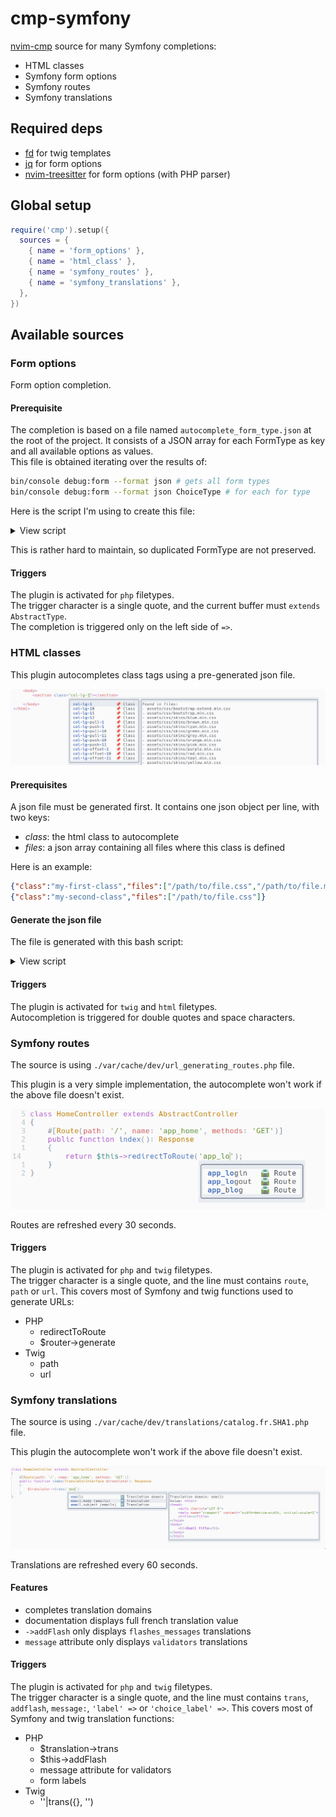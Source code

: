 # cmp-symfony

[nvim-cmp](https://github.com/hrsh7th/nvim-cmp) source for many
Symfony completions:
- HTML classes
- Symfony form options
- Symfony routes
- Symfony translations

## Required deps
- [fd](https://github.com/sharkdp/fd) for twig templates
- [jq](https://github.com/jqlang/jq) for form options
- [nvim-treesitter](https://github.com/nvim-treesitter/nvim-treesitter) for form options (with PHP parser)

## Global setup

```lua
require('cmp').setup({
  sources = {
    { name = 'form_options' },
    { name = 'html_class' },
    { name = 'symfony_routes' },
    { name = 'symfony_translations' },
  },
})
```

## Available sources

### Form options
Form option completion.

#### Prerequisite
The completion is based on a file named `autocomplete_form_type.json`
at the root of the project. It consists of a JSON array for each
FormType as key and all available options as values.  
This file is obtained iterating over the results of:  
```bash
bin/console debug:form --format json # gets all form types
bin/console debug:form --format json ChoiceType # for each for type
```

Here is the script I'm using to create this file:  
<details>
<summary>View script</summary>

```bash  
#!/usr/bin/env bash

function create_json() {
    echo "$1" | jq -c '{
        (."class" | split("\\") | last): (
            [
                .class as $class |
                (.options.own // [] | map({(.): $class}) | add) as $own |
                (.options.overridden // {} | to_entries | map({key: .value[], value: .key}) | from_entries) as $overridden |
                (.options.parent // {} | to_entries | map({key: .value[], value: .key}) | from_entries) as $parent |
                (.options.extension // {} | to_entries | map({key: .value[], value: .key}) | from_entries) as $extension |
                $own + $overridden + $parent + $extension
            ] | add
        )
    }'
}

json=$(docker compose run --rm franken-cli bin/console debug:form --format json)

echo "" > /tmp/autocomplete_form_type.json

builtin_types=$(echo "$json" | jq -r ".builtin_form_types[]")
service_types=$(echo "$json" | jq -r ".service_form_types[]")

builtin_types_count=$(echo "$builtin_types" | wc -l)
service_types_count=$(echo "$service_types" | wc -l)

counter=0
echo "[INFO] Creating builtin types"
for builtin_type in $builtin_types; do
    counter=$((counter+1))
    echo "$counter/$builtin_types_count: $builtin_type"
    json=$(docker compose exec franken bin/console debug:form --format json "$builtin_type")

    create_json "$json" >> /tmp/autocomplete_form_type.json
done

counter=0
echo "[INFO] Creating service types"
for service_type in $service_types; do
    counter=$((counter+1))
    echo "$counter/$service_types_count: $service_type"
    json=$(docker compose exec franken bin/console debug:form --format json "$service_type")

    create_json "$json" >> /tmp/autocomplete_form_type.json
done

jq --slurp 'add' /tmp/autocomplete_form_type.json > ./autocomplete_form_type.json
```
</details>

This is rather hard to maintain, so duplicated FormType are not preserved.

#### Triggers

The plugin is activated for `php` filetypes.  
The trigger character is a single quote, and the current buffer must `extends AbstractType`.  
The completion is triggered only on the left side of `=>`.

### HTML classes
This plugin autocompletes class tags using a pre-generated json file.  

![Autocomplete](./docs/html.png)

#### Prerequisites
A json file must be generated first. It contains one json object
per line, with two keys:
- _class_: the html class to autocomplete
- _files_: a json array containing all files where this class is
defined

Here is an example:
```json
{"class":"my-first-class","files":["/path/to/file.css","/path/to/file.min.css"]}
{"class":"my-second-class","files":["/path/to/file.css"]}
```

#### Generate the json file
The file is generated with this bash script:  
<details>
<summary>View script</summary>

```bash
#!/usr/bin/env bash

temp_dir=$(mktemp -d)

# Get all classes in css files, in json format, then use jq to get all matching
# results and format them: {"class":"my-first-class","file":"/path/to/file.css"}
rg "\.[a-z][a-z0-9-]{3,}" -tcss --no-filename --json assets | jq -c '. 
                                    | select(.type == "match") 
                                    | {class: .data.submatches[].match.text, file: .data.path.text}' > $temp_dir/raw.json

# Sort and uniq input file
cat $temp_dir/raw.json | sort | uniq > $temp_dir/uniq.json

# Group results by class name and add a files key containing all files
cat $temp_dir/uniq.json | jq -sc 'map(. + {data: [{class: [.class], file: [.file]}]})
                                    | group_by(.class)[]
                                    | .[0] + {files: [.[].data[].file | add]}
                                    | del (.data, .file)' > $temp_dir/grouped.json

# Remove trailing dot in class name
sed -i 's/"\./"/' $temp_dir/grouped.json

mv $temp_dir/grouped.json ~/generated_html_classes.json
```
</details>

#### Triggers

The plugin is activated for `twig` and `html` filetypes.  
Autocompletion is triggered for double quotes and space
characters.

### Symfony routes

The source is using `./var/cache/dev/url_generating_routes.php` file.

This plugin is a very simple implementation, the autocomplete won't work
if the above file doesn't exist.

![Autocomplete](./docs/route.png)

Routes are refreshed every 30 seconds.

#### Triggers

The plugin is activated for `php` and `twig` filetypes.  
The trigger character is a single quote, and the line must contains
`route`, `path` or `url`. This covers most of Symfony and twig
functions used to generate URLs:
- PHP
  - redirectToRoute
  - $router->generate
- Twig
  - path
  - url

### Symfony translations

The source is using `./var/cache/dev/translations/catalog.fr.SHA1.php` file.

This plugin the autocomplete won't work if the above file doesn't exist.

![Autocomplete](./docs/translation.png)

Translations are refreshed every 60 seconds.

#### Features
- completes translation domains
- documentation displays full french translation value
- `->addFlash` only displays `flashes_messages` translations
- `message` attribute only displays `validators` translations

#### Triggers

The plugin is activated for `php` and `twig` filetypes.  
The trigger character is a single quote, and the line must contains
`trans`, `addflash`, `message:`, `'label' =>` or `'choice_label' =>`. This covers most of Symfony and twig
translation functions:
- PHP
  - $translation->trans
  - $this->addFlash
  - message attribute for validators
  - form labels
- Twig
  - ''|trans({}, '')
